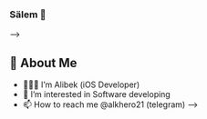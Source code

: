 ### Sälem 👋
-->
## 🚀 About Me
- 👨🏻‍💻 I’m Alibek (iOS Developer)
- 🌱 I’m interested in Software developing
- 📫 How to reach me @alkhero21 (telegram)
-->
